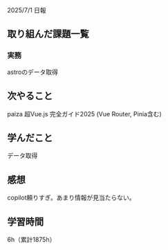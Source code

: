 
2025/7/1 日報
## 取り組んだ課題一覧


### 実務
astroのデータ取得


## 次やること
paiza
超Vue.js 完全ガイド2025 (Vue Router, Pinia含む)


## 学んだこと
データ取得


## 感想
copilot頼りすぎ。あまり情報が見当たらない。


## 学習時間
6h（累計1875h）
